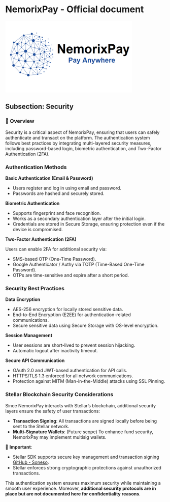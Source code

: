 # NemorixPay - Official document

<p align="left"></p>

<p align="left">
  <img src="https://github.com/nemorixpay/NemorixPay-Readme/blob/main/img/Logo%20Nemorix.png" width="400" title="NemorixPay logo">
</p>

## Subsection: Security

### 🎯 Overview

Security is a critical aspect of NemorixPay, ensuring that users can safely authenticate and transact on the platform. The authentication system follows best practices by integrating multi-layered security measures, including password-based login, biometric authentication, and Two-Factor Authentication (2FA).

### Authentication Methods

**Basic Authentication (Email & Password)**

*	Users register and log in using email and password.
*	Passwords are hashed and securely stored.

**Biometric Authentication**

*	Supports fingerprint and face recognition.
*	Works as a secondary authentication layer after the initial login.
*	Credentials are stored in Secure Storage, ensuring protection even if the device is compromised.

**Two-Factor Authentication (2FA)**

Users can enable 2FA for additional security via:  
*	SMS-based OTP (One-Time Password).
*	Google Authenticator / Authy via TOTP (Time-Based One-Time Password).
*	OTPs are time-sensitive and expire after a short period.

### Security Best Practices

**Data Encryption**

*	AES-256 encryption for locally stored sensitive data.
*	End-to-End Encryption (E2EE) for authentication-related communications.
*	Secure sensitive data using Secure Storage with OS-level encryption.

**Session Management**

*	User sessions are short-lived to prevent session hijacking.
*	Automatic logout after inactivity timeout.

**Secure API Communication**

*	OAuth 2.0 and JWT-based authentication for API calls.
*	HTTPS/TLS 1.3 enforced for all network communications.
*	Protection against MITM (Man-in-the-Middle) attacks using SSL Pinning.

### Stellar Blockchain Security Considerations

Since NemorixPay interacts with Stellar’s blockchain, additional security layers ensure the safety of user transactions:

*	**Transaction Signing**: All transactions are signed locally before being sent to the Stellar network.
*	**Multi-Signature Wallets**: (Future scope) To enhance fund security, NemorixPay may implement multisig wallets.

📌 **Important**:

*	Stellar SDK supports secure key management and transaction signing [GitHub - Soneso](https://github.com/Soneso/stellar_flutter_sdk/blob/master/soroban.md).
*	Stellar enforces strong cryptographic protections against unauthorized transactions.

This authentication system ensures maximum security while maintaining a smooth user experience. Moreover, **additional security protocols are in place but are not documented here for confidentiality reasons**.
